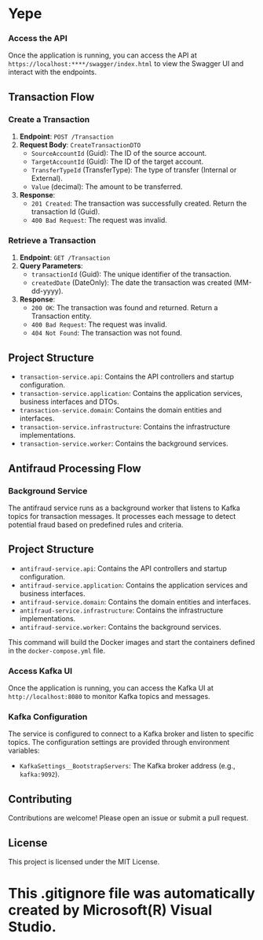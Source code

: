 # Yepe
### Access the API

Once the application is running, you can access the API at `https://localhost:****/swagger/index.html` to view the Swagger UI and interact with the endpoints.

## Transaction Flow

### Create a Transaction

1. **Endpoint**: `POST /Transaction`
2. **Request Body**: `CreateTransactionDTO`
   - `SourceAccountId` (Guid): The ID of the source account.
   - `TargetAccountId` (Guid): The ID of the target account.
   - `TransferTypeId` (TransferType): The type of transfer (Internal or External).
   - `Value` (decimal): The amount to be transferred.
3. **Response**: 
   - `201 Created`: The transaction was successfully created. Return the transaction Id (Guid).
   - `400 Bad Request`: The request was invalid.

### Retrieve a Transaction

1. **Endpoint**: `GET /Transaction`
2. **Query Parameters**:
   - `transactionId` (Guid): The unique identifier of the transaction.
   - `createdDate` (DateOnly): The date the transaction was created (MM-dd-yyyy).
3. **Response**:
   - `200 OK`: The transaction was found and returned. Return a Transaction entity.
   - `400 Bad Request`: The request was invalid.
   - `404 Not Found`: The transaction was not found.

## Project Structure

- `transaction-service.api`: Contains the API controllers and startup configuration.
- `transaction-service.application`: Contains the application services, business interfaces and DTOs.
- `transaction-service.domain`: Contains the domain entities and interfaces.
- `transaction-service.infrastructure`: Contains the infrastructure implementations.
- `transaction-service.worker`: Contains the background services.

## Antifraud Processing Flow

### Background Service

The antifraud service runs as a background worker that listens to Kafka topics for transaction messages. It processes each message to detect potential fraud based on predefined rules and criteria.

## Project Structure

- `antifraud-service.api`: Contains the API controllers and startup configuration.
- `antifraud-service.application`: Contains the application services and business interfaces.
- `antifraud-service.domain`: Contains the domain entities and interfaces.
- `antifraud-service.infrastructure`: Contains the infrastructure implementations.
- `antifraud-service.worker`: Contains the background services.

This command will build the Docker images and start the containers defined in the `docker-compose.yml` file.

### Access Kafka UI

Once the application is running, you can access the Kafka UI at `http://localhost:8080` to monitor Kafka topics and messages.


### Kafka Configuration

The service is configured to connect to a Kafka broker and listen to specific topics. The configuration settings are provided through environment variables:

- `KafkaSettings__BootstrapServers`: The Kafka broker address (e.g., `kafka:9092`).


## Contributing

Contributions are welcome! Please open an issue or submit a pull request.

## License

This project is licensed under the MIT License.
# This .gitignore file was automatically created by Microsoft(R) Visual Studio.